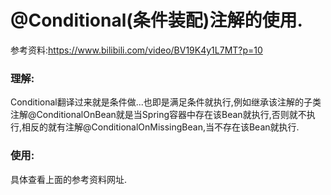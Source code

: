# @Conditional(条件装配)注解的使用.
参考资料:https://www.bilibili.com/video/BV19K4y1L7MT?p=10

### 理解:
Conditional翻译过来就是条件做...也即是满足条件就执行,例如继承该注解的子类注解@ConditionalOnBean就是当Spring容器中存在该Bean就执行,否则就不执行,相反的就有注解@ConditionalOnMissingBean,当不存在该Bean就执行.

### 使用:
具体查看上面的参考资料网址.